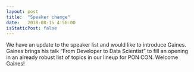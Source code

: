 ```yaml
---
layout: post
title:  "Speaker change"
date:   2018-08-15 4:50:00
isStaticPost: false
---
```

We have an update to the speaker list and would like to introduce Gaines.  Gaines brings his talk “From Developer to Data Scientist” to fill an opening in an already robust list of topics in our lineup for PON CON. Welcome Gaines!
